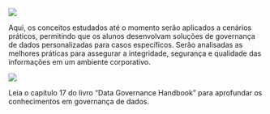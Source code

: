 ![](https://infnet.online/wp-content/uploads/2024/12/LD8-1.jpg)

Aqui, os conceitos estudados até o momento serão aplicados a cenários práticos, permitindo que os alunos desenvolvam soluções de governança de dados personalizadas para casos específicos. Serão analisadas as melhores práticas para assegurar a integridade, segurança e qualidade das informações em um ambiente corporativo.

![](https://infnet.online/wp-content/uploads/2024/12/Data-Governance-Handbook.jpg)

Leia o capítulo 17 do livro “Data Governance Handbook” para aprofundar os conhecimentos em governança de dados.